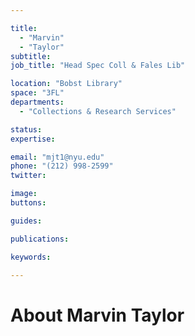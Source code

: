 ```yaml
---

title:
  - "Marvin"
  - "Taylor"
subtitle: 
job_title: "Head Spec Coll & Fales Lib"

location: "Bobst Library"
space: "3FL"
departments:
  - "Collections & Research Services"

status: 
expertise:

email: "mjt1@nyu.edu"
phone: "(212) 998-2599"
twitter: 

image: 
buttons:

guides:

publications:

keywords:

---
```


# About Marvin Taylor



